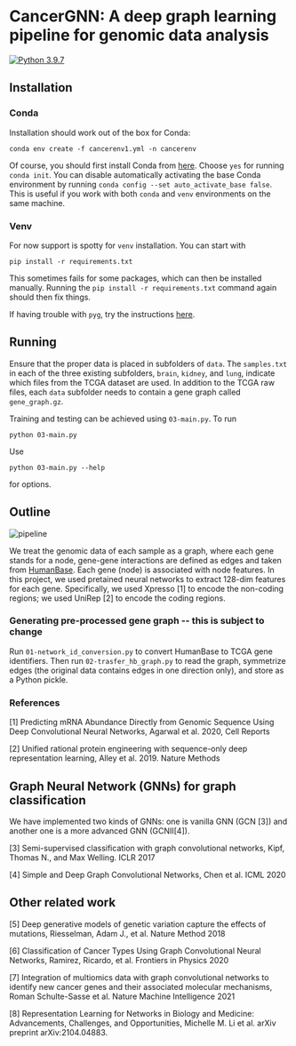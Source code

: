 # CancerGNN: A deep graph learning pipeline for genomic data analysis

[![Python 3.9.7](https://img.shields.io/badge/python-3.9.7-yellow.svg)](https://www.python.org/downloads/release/python-397/)

## Installation

### Conda
Installation should work out of the box for Conda:

``` conda env create -f cancerenv1.yml -n cancerenv ```

Of course, you should first install Conda from [here](https://docs.conda.io/en/latest/miniconda.html).
Choose `yes` for running `conda init`. You can disable automatically activating the
base Conda environment by running `conda config --set auto_activate_base false`. This is
useful if you work with both `conda` and `venv` environments on the same machine.

### Venv
For now support is spotty for `venv` installation. You can start with

``` pip install -r requirements.txt ```

This sometimes fails for some packages, which can then be installed manually. Running
the `pip install -r requirements.txt` command again should then fix things.

If having trouble with `pyg`, try the instructions [here](https://pytorch-geometric.readthedocs.io/en/latest/notes/installation.html).


## Running

Ensure that the proper data is placed in subfolders of `data`. The `samples.txt` in each
of the three existing subfolders, `brain`, `kidney`, and `lung`, indicate which files
from the TCGA dataset are used. In addition to the TCGA raw files, each `data` subfolder
needs to contain a gene graph called `gene_graph.gz`.

Training and testing can be achieved using `03-main.py`. To run

``` python 03-main.py ```

Use

``` python 03-main.py --help ```

for options.

## Outline

![pipeline](figures/cancer_gnn_pipeline.png?raw=true)

We treat the genomic data of each sample as a graph, where each gene stands for a node,
gene-gene interactions are defined as edges and taken from [HumanBase](https://hb.flatironinstitute.org/).
Each gene (node) is associated with node features. In this project,  we used pretained
neural networks to extract 128-dim features for each gene. Specifically, we used Xpresso
[1] to encode the non-coding regions; we used UniRep [2] to encode the coding regions. 

### Generating pre-processed gene graph -- this is subject to change

Run `01-network_id_conversion.py` to convert HumanBase to TCGA gene identifiers. Then
run `02-trasfer_hb_graph.py` to read the graph, symmetrize edges (the original data
contains edges in one direction only), and store as a Python pickle.

### References
[1] Predicting mRNA Abundance Directly from Genomic Sequence Using Deep Convolutional Neural Networks, Agarwal et al. 2020, Cell Reports

[2] Unified rational protein engineering with sequence-only deep representation learning, Alley et al. 2019. Nature Methods

## Graph Neural Network (GNNs) for graph classification
We have implemented two kinds of GNNs: one is vanilla GNN (GCN [3]) and another one is a
more advanced GNN (GCNII[4]).

[3] Semi-supervised classification with graph convolutional networks, Kipf, Thomas N., and Max Welling. ICLR 2017

[4] Simple and Deep Graph Convolutional Networks, Chen et al. ICML 2020


## Other related work
[5] Deep generative models of genetic variation capture the effects of mutations, Riesselman, Adam J., et al. Nature Method 2018

[6] Classification of Cancer Types Using Graph Convolutional Neural Networks, Ramirez, Ricardo, et al. Frontiers in Physics 2020

[7] Integration of multiomics data with graph convolutional networks to identify new cancer genes and their associated molecular mechanisms, Roman Schulte-Sasse et al. Nature Machine Intelligence 2021

[8] Representation Learning for Networks in Biology and Medicine: Advancements, Challenges, and Opportunities, Michelle M. Li et al. arXiv preprint arXiv:2104.04883.




